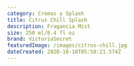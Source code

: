 ```yaml
---
category: Cremas y Splash
title: Citrus Chill Splash
description: Fragancia Mist
size: 250 ml/8.4 fl oz
brand: VictoriaSecret
featuredImage: /images/citrus-chill.jpg
dateCreated: 2020-10-18T05:58:21.574Z
---
```

